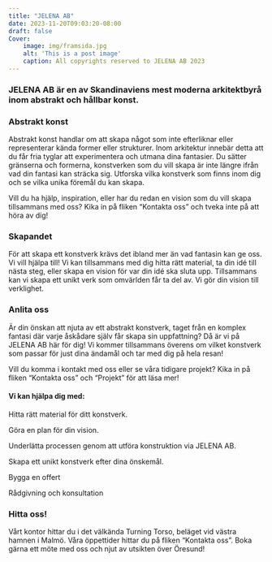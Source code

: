 ```yaml
---
title: "JELENA AB"
date: 2023-11-20T09:03:20-08:00
draft: false
Cover:
    image: img/framsida.jpg
    alt: 'This is a post image' 
    caption: All copyrights reserved to JELENA AB 2023
---
```


### JELENA AB är en av Skandinaviens mest moderna arkitektbyrå inom abstrakt och hållbar konst. 

### Abstrakt konst

Abstrakt konst handlar om att skapa något som inte efterliknar eller representerar kända former eller strukturer. Inom arkitektur innebär detta att du får fria tyglar att experimentera och utmana dina fantasier. Du sätter gränserna och formerna, konstverken som du vill skapa är inte längre ifrån vad din fantasi kan sträcka sig. Utforska vilka konstverk som finns inom dig och se vilka unika föremål du kan skapa. 

Vill du ha hjälp, inspiration, eller har du redan en vision som du vill skapa tillsammans med oss? Kika in på fliken “Kontakta oss” och tveka inte på att höra av dig!


### Skapandet

För att skapa ett konstverk krävs det ibland mer än vad fantasin kan ge oss. Vi vill hjälpa till! Vi kan tillsammans med dig hitta rätt material, ta din idé till nästa steg, eller skapa en vision för var din idé ska sluta upp. Tillsammans kan vi skapa ett unikt verk som omvärlden får ta del av. Vi gör din vision till verklighet. 


### Anlita oss

Är din önskan att njuta av ett abstrakt konstverk, taget från en komplex fantasi där varje åskådare själv får skapa sin uppfattning? Då är vi på JELENA AB här för dig! Vi kommer tillsammans överens om vilket konstverk som passar för just dina ändamål och tar med dig på hela resan! 

Vill du komma i kontakt med oss eller se våra tidigare projekt? Kika in på fliken “Kontakta oss” och “Projekt” för att läsa mer!

#### Vi kan hjälpa dig med:

Hitta rätt material för ditt konstverk. 

Göra en plan för din vision. 

Underlätta processen genom att utföra konstruktion via JELENA AB. 

Skapa ett unikt konstverk efter dina önskemål.

Bygga en offert

Rådgivning och konsultation




### Hitta oss!

Vårt kontor hittar du i det välkända Turning Torso, beläget vid västra hamnen i Malmö. Våra öppettider hittar du på fliken “Kontakta oss”. Boka gärna ett möte med oss och njut av utsikten över Öresund! 


